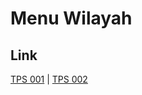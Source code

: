 # Menu Wilayah

## Link

[TPS 001](https://github.com/gigit-pemilu/pemilu-2024-65-kalimantan-utara/tree/main/pilpres/hitung-suara/sub/65-kalimantan-utara/sub/02-malinau/sub/07-malinau-utara/sub/2010-lubak-manis/sub/001-tps)
 | 
[TPS 002](https://github.com/gigit-pemilu/pemilu-2024-65-kalimantan-utara/tree/main/pilpres/hitung-suara/sub/65-kalimantan-utara/sub/02-malinau/sub/07-malinau-utara/sub/2010-lubak-manis/sub/002-tps)

